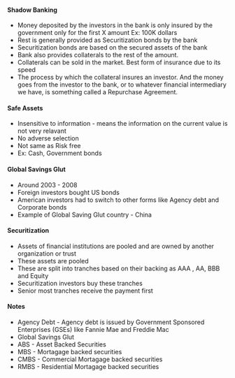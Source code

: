 #### Shadow Banking
- Money deposited by the investors in the bank is only insured by the government only for the first X amount Ex: 100K dollars
- Rest is generally provided as Securitization bonds by the bank
- Securitization bonds are based on the secured assets of the bank
- Bank also provides collaterals to the rest of the amount.
- Collaterals can be sold in the market. Best form of insurance due to its speed
- The process by which the collateral insures an investor. And the money goes from the investor to the bank, or to whatever financial intermediary we have, is something called a Repurchase Agreement.

#### Safe Assets
- Insensitive to information - means the information on the current value is not very relavant
- No adverse selection
- Not same as Risk free
- Ex: Cash, Government bonds

#### Global Savings Glut
- Around 2003 - 2008
- Foreign investors bought US bonds 
- American investors had to switch to other forms like Agency debt and Corporate bonds
- Example of Global Saving Glut country - China

#### Securitization
- Assets of financial institutions are pooled and are owned by another organization or trust
- These assets are pooled
- These are split into tranches based on their backing as AAA , AA, BBB and Equity
- Securitization investors buy these tranches
- Senior most tranches receive the payment first


#### Notes
- Agency Debt - Agency debt is issued by Government Sponsored Enterprises (GSEs) like Fannie Mae and Freddie Mac
- Global Savings Glut
- ABS - Asset Backed Securities
- MBS - Mortagage backed securities
- CMBS - Commercial Mortagage backed securities
- RMBS - Residential Mortagage backed securities


